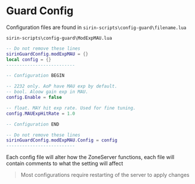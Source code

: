 # Guard Config

Configuration files are found in `sirin-scripts\config-guard\filename.lua`

`sirin-scripts\config-guard\ModExpMAU.lua`
```lua
-- Do not remove these lines
sirinGuardConfig.modExpMAU = {}
local config = {}
--------------------------

-- Configuration BEGIN

-- 2232 only. AoP have MAU exp by default.
-- bool. Aloow gain exp in MAU.
config.Enable = false

-- float. MAY hit exp rate. Used for fine tuning.
config.MAUExpHitRate = 1.0

-- Configuration END

-- Do not remove these lines
sirinGuardConfig.modExpMAU.Config = config
--------------------------
```

Each config file will alter how the ZoneServer functions, each file will contain comments to what the setting will affect

> Most configurations require restarting of the server to apply changes
